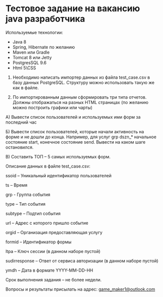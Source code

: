 # Тестовое задание на вакансию java разработчика
Используемые технологии:
-	Java 8
-	Spring, Hibernate по желанию
-	Maven или Gradle
-	Tomcat 8 или Jetty
-	PostgresSQL 9.6
-	Html 5\CSS

1)	Необходимо написать импортер данных из файла test_case.csv в базу данных PostgreSQL. Структуру можно использовать такую же как в файле. 

2)	По импортированным данным сформировать три типа отчетов. Должны отображаться на разных HTML страницах (по желанию можно построить графики или чарты)

А) Вывести список пользователей и используемых ими форм за последний час

Б) Вывести список пользователей, которые начали активность на форме и не дошли до конца. Например, для услуг grp dszn_* начальное состояние start, конечное состояние send. Вывести на каком шаге остановился. 

В) Составить ТОП – 5 самых используемых форм.

Описание данных в файле test_case.csv:

ssoid – Уникальный идентификатор пользователей 

ts – Время

grp -  Группа события

type – Тип события 

subtype – Подтип события

url – Адрес с которого пришло событие

orgid – Организация предоставляющая услугу

formid – Идентификатор формы

ltpa – Ключ сессии (в данном наборе пустой)

sudirresponse – Ответ от сервиса авторизации (в данном наборе пустой)

ymdh – Дата в формате YYYY-MM-DD-HH

Срок выполнения задания – не более недели. 

Вопросы и результаты присылать на адрес: game_maker1@outlook.com
